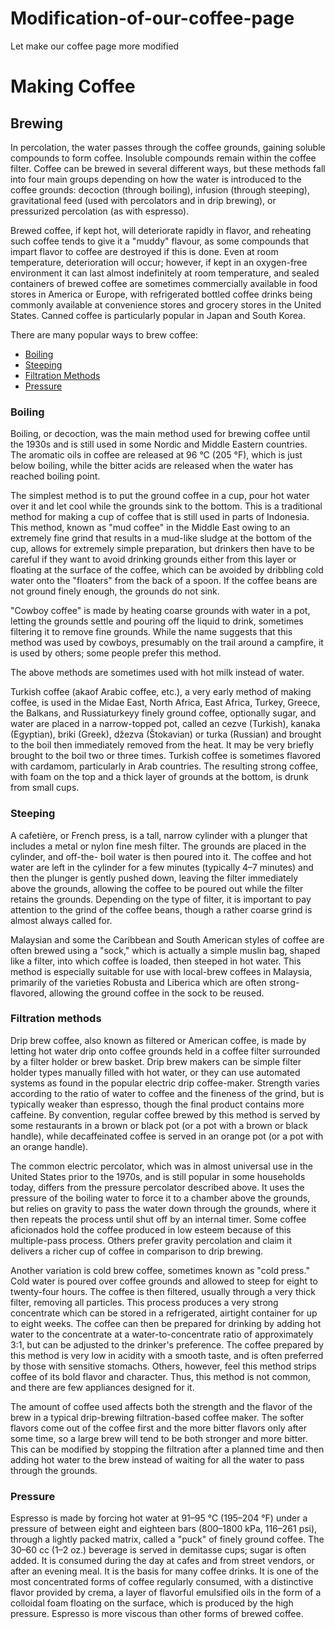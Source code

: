 # Modification-of-our-coffee-page
Let make our coffee page more modified

<!doctype html>
<html>
<head>
<meta charset="utf-8">
<title>Coffee Brewing</title>
<link rel="preconnect" href="https://fonts.googleapis.com">
<link rel="preconnect" href="https://fonts.gstatic.com" crossorigin>
<link href="https://fonts.googleapis.com/css2?family=Open+Sans&display=swap" rel="stylesheet">
<link href="styles.css" rel="stylesheet" type="text/css"/>
</head>

<body>

<h1>Making Coffee</h1>

<h2>Brewing</h2>

<p>In percolation, the water passes through the coffee grounds, gaining soluble compounds to form coffee. Insoluble compounds remain within the coffee filter.
Coffee can be brewed in several different ways, but these methods fall into four main groups depending on how the water is introduced to the coffee grounds: decoction (through boiling), infusion (through steeping), gravitational feed (used with percolators and in drip brewing), or pressurized percolation (as with espresso).</p>

<p>Brewed coffee, if kept hot, will deteriorate rapidly in flavor, and reheating such coffee tends to give it a "muddy" flavour, as some compounds that impart flavor to coffee are destroyed if this is done. Even at room temperature, deterioration will occur; however, if kept in an oxygen-free environment it can last almost indefinitely at room temperature, and sealed containers of brewed coffee are sometimes commercially available in food stores in America or Europe, with refrigerated bottled coffee drinks being commonly available at convenience stores and grocery stores in the United States. Canned coffee is particularly popular in Japan and South Korea.</p>

<p>There are many popular ways to brew coffee:
<ul>
<li><a href="#boiling">Boiling</a></li>
<li><a href="#steeping">Steeping</a></li>
<li><a href="#filtration">Filtration Methods</a></li>
<li><a href="#pressure">Pressure</a></li>
</ul>
<section>
				
<h3 id="boiling">Boiling</h3>

<p>Boiling, or decoction, was the main method used for brewing coffee until the 1930s and is still used in some Nordic and Middle Eastern countries. The aromatic oils in coffee are released at 96 °C (205 °F), which is just below boiling, while the bitter acids are released when the water has reached boiling point.</p>

<p>The simplest method is to put the ground coffee in a cup, pour hot water over it and let cool while the grounds sink to the bottom. This is a traditional method for making a cup of coffee that is still used in parts of Indonesia. This method, known as "mud coffee" in the Middle East owing to an extremely fine grind that results in a mud-like sludge at the bottom of the cup, allows for extremely simple preparation, but drinkers then have to be careful if they want to avoid drinking grounds either from this layer or floating at the surface of the coffee, which can be avoided by dribbling cold water onto the "floaters" from the back of a spoon. If the coffee beans are not ground finely enough, the grounds do not sink.</p>

<p>"Cowboy coffee" is made by heating coarse grounds with water in a pot, letting the grounds settle and pouring off the liquid to drink, sometimes filtering it to remove fine grounds. While the name suggests that this method was used by cowboys, presumably on the trail around a campfire, it is used by others; some people prefer this method.</p>

<p>The above methods are sometimes used with hot milk instead of water.</p>

<p>Turkish coffee (akaof  Arabic coffee, etc.), a very early method of making coffee, is used in the Midae East, North Africa, East Africa, Turkey, Greece, the Balkans, and Russiaturkeyy finely ground coffee, optionally sugar, and water are placed in a narrow-topped pot, called an cezve (Turkish), kanaka (Egyptian), briki (Greek), džezva (Štokavian) or turka (Russian) and brought to the boil then immediately removed from the heat. It may be very briefly brought to the boil two or three times. Turkish coffee is sometimes flavored with cardamom, particularly in Arab countries. The resulting strong coffee, with foam on the top and a thick layer of grounds at the bottom, is drunk from small cups.</p>
</section>

<section>
				
<h3 id="steeping">Steeping</h3>

<p>A cafetière, or French press, is a tall, narrow cylinder with a plunger that includes a metal or nylon fine mesh filter. The grounds are placed in the cylinder, and off-the- boil water is then poured into it. The coffee and hot water are left in the cylinder for a few minutes (typically 4–7 minutes) and then the plunger is gently pushed down, leaving the filter immediately above the grounds, allowing the coffee to be poured out while the filter retains the grounds. Depending on the type of filter, it is important to pay attention to the grind of the coffee beans, though a rather coarse grind is almost always called for.</p>

<p>Malaysian and some the Caribbean and South American styles of coffee are often brewed using a "sock," which is actually a simple muslin bag, shaped like a filter, into which coffee is loaded, then steeped in hot water. This method is especially suitable for use with local-brew coffees in Malaysia, primarily of the varieties Robusta and Liberica which are often strong-flavored, allowing the ground coffee in the sock to be reused.</p>
</section>

<section>
				
<h3 id="filtration">Filtration methods</h3>

<p>Drip brew coffee, also known as filtered or American coffee, is made by letting hot water drip onto coffee grounds held in a coffee filter surrounded by a filter holder or brew basket. Drip brew makers can be simple filter holder types manually filled with hot water, or they can use automated systems as found in the popular electric drip coffee-maker. Strength varies according to the ratio of water to coffee and the fineness of the grind, but is typically weaker than espresso, though the final product contains more caffeine. By convention, regular coffee brewed by this method is served by some restaurants in a brown or black pot (or a pot with a brown or black handle), while decaffeinated coffee is served in an orange pot (or a pot with an orange handle).</p>

<p>The common electric percolator, which was in almost universal use in the United States prior to the 1970s, and is still popular in some households today, differs from the pressure percolator described above. It uses the pressure of the boiling water to force it to a chamber above the grounds, but relies on gravity to pass the water down through the grounds, where it then repeats the process until shut off by an internal timer. Some coffee aficionados hold the coffee produced in low esteem because of this multiple-pass process. Others prefer gravity percolation and claim it delivers a richer cup of coffee in comparison to drip brewing.</p>

<p>Another variation is cold brew coffee, sometimes known as "cold press." Cold water is poured over coffee grounds and allowed to steep for eight to twenty-four hours. The coffee is then filtered, usually through a very thick filter, removing all particles. This process produces a very strong concentrate which can be stored in a refrigerated, airtight container for up to eight weeks. The coffee can then be prepared for drinking by adding hot water to the concentrate at a water-to-concentrate ratio of approximately 3:1, but can be adjusted to the drinker's preference. The coffee prepared by this method is very low in acidity with a smooth taste, and is often preferred by those with sensitive stomachs. Others, however, feel this method strips coffee of its bold flavor and character. Thus, this method is not common, and there are few appliances designed for it.</p>

<p>The amount of coffee used affects both the strength and the flavor of the brew in a typical drip-brewing filtration-based coffee maker. The softer flavors come out of the coffee first and the more bitter flavors only after some time, so a large brew will tend to be both stronger and more bitter. This can be modified by stopping the filtration after a planned time and then adding hot water to the brew instead of waiting for all the water to pass through the grounds.</p>

</section>			
	
<section>
<h3 id="pressure">Pressure</h3>

<p>Espresso is made by forcing hot water at 91–95 °C (195–204 °F) under a pressure of between eight and eighteen bars (800–1800 kPa, 116–261 psi), through a lightly packed matrix, called a "puck" of finely ground coffee. The 30–60 cc (1–2 oz.) beverage is served in demitasse cups; sugar is often added. It is consumed during the day at cafes and from street vendors, or after an evening meal. It is the basis for many coffee drinks. It is one of the most concentrated forms of coffee regularly consumed, with a distinctive flavor provided by crema, a layer of flavorful emulsified oils in the form of a colloidal foam floating on the surface, which is produced by the high pressure. Espresso is more viscous than other forms of brewed coffee.</p>

</section>
</body>
</html>
